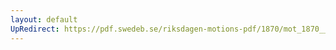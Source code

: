 ```yaml
---
layout: default
UpRedirect: https://pdf.swedeb.se/riksdagen-motions-pdf/1870/mot_1870__ak__00023.pdf
---
```

